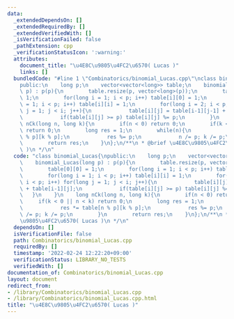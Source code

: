 ```yaml
---
data:
  _extendedDependsOn: []
  _extendedRequiredBy: []
  _extendedVerifiedWith: []
  _isVerificationFailed: false
  _pathExtension: cpp
  _verificationStatusIcon: ':warning:'
  attributes:
    document_title: "\u4E8C\u9805\u4FC2\u6570( Lucas )"
    links: []
  bundledCode: "#line 1 \"Combinatorics/binomial_Lucas.cpp\"\nclass binomial_Lucas{\n\
    public:\n    long p;\n    vector<vector<long>> table;\n    binomial_Lucas(long\
    \ p) : p(p){\n        table.resize(p, vector<long>(p));\n        table[0][0] =\
    \ 1;\n        for(long i = 1; i < p; i++) table[i][0] = 1;\n        for(long i\
    \ = 1; i < p; i++) table[i][i] = 1;\n        for(long i = 2; i < p; i++) for(long\
    \ j = 1; j < i; j++){\n            table[i][j] = table[i-1][j-1] + table[i-1][j];\n\
    \            if(table[i][j] >= p) table[i][j] %= p;\n        }\n    }\n    long\
    \ nCk(long n, long k){\n        if(n < 0) return 0;\n        if(k < 0 || n < k)\
    \ return 0;\n        long res = 1;\n        while(n){\n            res *= table[n\
    \ % p][k % p];\n            res %= p;\n            n /= p; k /= p;\n        }\n\
    \        return res;\n    }\n};\n/**\n * @brief \u4E8C\u9805\u4FC2\u6570( Lucas\
    \ )\n */\n"
  code: "class binomial_Lucas{\npublic:\n    long p;\n    vector<vector<long>> table;\n\
    \    binomial_Lucas(long p) : p(p){\n        table.resize(p, vector<long>(p));\n\
    \        table[0][0] = 1;\n        for(long i = 1; i < p; i++) table[i][0] = 1;\n\
    \        for(long i = 1; i < p; i++) table[i][i] = 1;\n        for(long i = 2;\
    \ i < p; i++) for(long j = 1; j < i; j++){\n            table[i][j] = table[i-1][j-1]\
    \ + table[i-1][j];\n            if(table[i][j] >= p) table[i][j] %= p;\n     \
    \   }\n    }\n    long nCk(long n, long k){\n        if(n < 0) return 0;\n   \
    \     if(k < 0 || n < k) return 0;\n        long res = 1;\n        while(n){\n\
    \            res *= table[n % p][k % p];\n            res %= p;\n            n\
    \ /= p; k /= p;\n        }\n        return res;\n    }\n};\n/**\n * @brief \u4E8C\
    \u9805\u4FC2\u6570( Lucas )\n */\n"
  dependsOn: []
  isVerificationFile: false
  path: Combinatorics/binomial_Lucas.cpp
  requiredBy: []
  timestamp: '2022-02-24 12:22:20+09:00'
  verificationStatus: LIBRARY_NO_TESTS
  verifiedWith: []
documentation_of: Combinatorics/binomial_Lucas.cpp
layout: document
redirect_from:
- /library/Combinatorics/binomial_Lucas.cpp
- /library/Combinatorics/binomial_Lucas.cpp.html
title: "\u4E8C\u9805\u4FC2\u6570( Lucas )"
---
```

